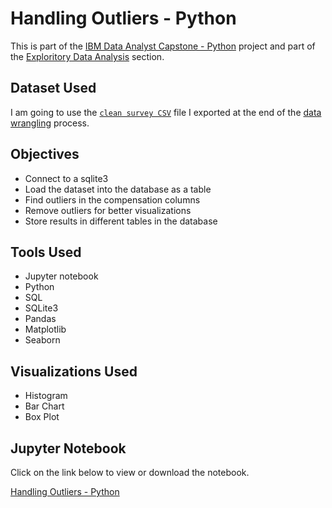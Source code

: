 # Handling Outliers - Python

<p>This is part of the <a href = 'https://github.com/FaiLuReH3Ro/IBM-DataAnalyst-Capstone'>IBM Data Analyst Capstone - Python</a> project and part of the <a href = 'https://github.com/FaiLuReH3Ro/IBM-DA-Capstone-Py?tab=readme-ov-file#exploratory-data'>Exploritory Data Analysis</a> section.</p>

## Dataset Used

I am going to use the [`clean survey CSV`](https://github.com/FaiLuReH3Ro/Outliers-Py/blob/main/clean_survey_data.csv) file I exported at the end of the [data wrangling](https://github.com/FaiLuReH3Ro/DataWrangling-Py) process.

## Objectives

* Connect to a sqlite3
* Load the dataset into the database as a table
* Find outliers in the compensation columns
* Remove outliers for better visualizations
* Store results in different tables in the database

## Tools Used

* Jupyter notebook
* Python
* SQL
* SQLite3
* Pandas
* Matplotlib
* Seaborn

## Visualizations Used

* Histogram
* Bar Chart
* Box Plot

## Jupyter Notebook

Click on the link below to view or download the notebook.

[Handling Outliers - Python](https://github.com/FaiLuReH3Ro/Outliers-Py/blob/main/Handling_Outliers.ipynb)
